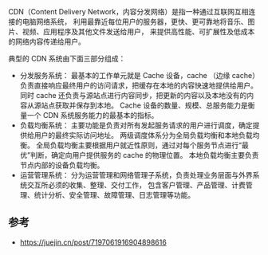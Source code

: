 CDN（Content Delivery Network，内容分发网络）是指一种通过互联网互相连接的电脑网络系统，
利用最靠近每位用户的服务器，更快、更可靠地将音乐、图片、视频、应用程序及其他文件发送给用户，
来提供高性能、可扩展性及低成本的网络内容传递给用户。

典型的 CDN 系统由下面三部分组成：

- 分发服务系统：
  最基本的工作单元就是 Cache 设备，cache （边缘 cache）负责直接响应最终用户的访问请求，把缓存在本地的内容快速地提供给用户。
  同时 cache 还负责与源站点进行内容同步，把更新的内容以及本地没有的内容从源站点获取并保存到本地。
  Cache 设备的数量、规模、总服务能力是衡量一个 CDN 系统服务能力的最基本的指标。
- 负载均衡系统：
  主要功能是负责对所有发起服务请求的用户进行调度，确定提供给用户的最终实际访问地址。
  两级调度体系分为全局负载均衡和本地负载均衡。
  全局负载均衡主要根据用户就近性原则，通过对每个服务节点进行“最优”判断，确定向用户提供服务的 cache 的物理位置。
  本地负载均衡主要负责节点内部的设备负载均衡。
- 运营管理系统：
  分为运营管理和网络管理子系统，负责处理业务层面与外界系统交互所必须的收集、整理、交付工作，
  包含客户管理、产品管理、计费管理、统计分析、安全管理、故障管理、日志管理等功能。

## 参考

- https://juejin.cn/post/7197061916904898616
